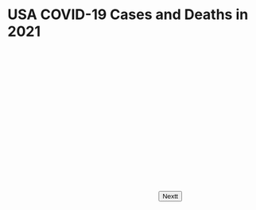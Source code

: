 <!doctype html>
<html>
  <script src='https://d3js.org/d3.v5.min.js'></script>
  <style> rect {fill: lightblue; stroke: black; }</style>
  <head>
    <meta charset="utf-8">
    <title>CS416 Narrative Visualization</title>
  </head>
  <body>
    <h1>USA COVID-19 Cases and Deaths in 2021</h1>
    <svg width=300 height=300></svg>
    <script src="Test.js" type="text/javascript"></script>
    <button>Nextt</button>
  </body>
</html>
